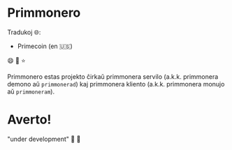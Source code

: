 Primmonero
==========

Tradukoj :globe_with_meridians::

* Primecoin (en :us:)

:smile: :green_heart: :star:

Primmonero estas projekto ĉirkaŭ primmonera servilo (a.k.k. primmonera demono aŭ
`primmonerad`) kaj primmonera kliento (a.k.k. primmonera monujo aŭ
`primmoneram`).

Averto!
=======

"under development" :rocket: :space_invader:
